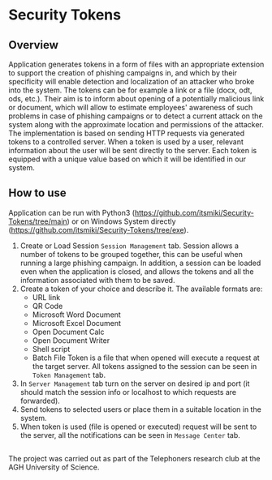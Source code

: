 # Security Tokens
## Overview 
Application generates tokens in a form of files with an appropriate extension to support the creation of phishing campaigns in, and which by their specificity will enable detection and localization of an attacker who broke into the system. The tokens can be for example a link or a file (docx, odt, ods, etc.). Their aim is to inform about opening of a potentially malicious link or document, which will allow to estimate employees' awareness of such problems in case of phishing campaigns or to detect a current attack on the system along with the approximate location and permissions of the attacker. 
The implementation is based on sending HTTP requests via generated tokens to a controlled server. When a token is used by a user, relevant information about the user will be sent directly to the server. Each token is equipped with a unique value based on which it will be identified in our system.

## How to use
Application can be run with Python3 (https://github.com/itsmiki/Security-Tokens/tree/main) or on Windows System directly (https://github.com/itsmiki/Security-Tokens/tree/exe).
1. Create or Load Session `Session Management` tab. Session allows a number of tokens to be grouped together, this can be useful when running a large phishing campaign. In addition, a session can be loaded even when the application is closed, and allows the tokens and all the information associated with them to be saved.
2. Create a token of your choice and describe it. The available formats are:
	* URL link
	* QR Code
	* Microsoft Word Document
	* Microsoft Excel Document
	* Open Document Calc
	* Open Document Writer
	* Shell script
	* Batch File
Token is a file that when opened will execute a request at the target server. All tokens assigned to the session can be seen in `Token Management` tab.
3. In `Server Management` tab turn on the server on desired ip and port (it should match the session info or localhost to which requests are forwarded).
4. Send tokens to selected users or place them in a suitable location in the system.
5. When token is used (file is opened or executed) request will be sent to the server, all the notifications can be seen in `Message Center` tab.

##
The project was carried out as part of the Telephoners research club at the AGH University of Science.
